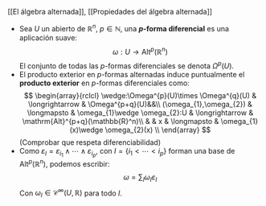 [[El álgebra alternada]], [[Propiedades del álgebra alternada]]

- Sea $U$ un abierto de $\mathbb{R}^n$, $p \in \mathbb{N}$, una **$p$-forma diferencial** es una aplicación suave:$$
\omega:U\longrightarrow \mathrm{Alt}^p(\mathbb{R}^n)
$$ El conjunto de todas las $p$-formas diferenciales se denota $\Omega^p(U)$.
- El producto exterior en $p$-formas alternadas induce puntualmente el **producto exterior** en $p$-formas diferenciales como:$$
\begin{array}{rclcl}
\wedge:\Omega^{p}(U)\times \Omega^{q}(U) & \longrightarrow & \Omega^{p+q}(U)&&\\
(\omega_{1},\omega_{2}) & \longmapsto & \omega_{1}\wedge \omega_{2}:U & \longrightarrow & \mathrm{Alt}^{p+q}(\mathbb{R}^n)\\
&  & x & \longmapsto & \omega_{1}(x)\wedge \omega_{2}(x) \\
\end{array}
$$(Comprobar que respeta diferenciabilidad)
- Como $\varepsilon_{I} = \varepsilon_{i_{1}}\wedge \cdots \wedge \varepsilon_{i_{p}}$, con $I=\{i_{1}<\cdots<i_{p}\}$ forman una base de $\mathrm{Alt}^p(\mathbb{R}^n)$, podemos escribir:$$
\omega=\sum_{I}\omega_{I}\varepsilon_{I}
$$ Con $\omega_{I}\in \mathcal{C}^{\infty}(U,\mathbb{R})$ para todo $I$.

